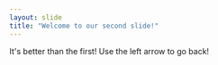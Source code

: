 ```yaml
---
layout: slide
title: "Welcome to our second slide!"
---
```

It's better than the first!
Use the left arrow to go back!
